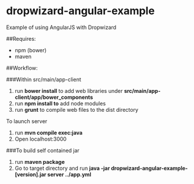 dropwizard-angular-example
==========================

Example of using AngularJS with Dropwizard


##Requires:
- npm (bower)
- maven

##Workflow:

###Within src/main/app-client
1. run **bower install** to add web libraries under **src/main/app-client/app/bower_components**
2. run **npm install to** add node modules
3. run **grunt** to compile web files to the dist directory

To launch server
1. run **mvn compile exec:java**
2. Open localhost:3000

###To build self contained jar
1. run **maven package**
2. Go to target directory and run **java -jar dropwizard-angular-example-[version].jar server ../app.yml**

